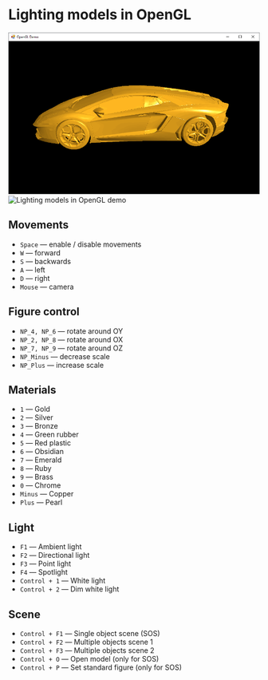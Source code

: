 # Lighting models in OpenGL
![Lighting models in OpenGL demo](https://raw.githubusercontent.com/Kupilif/OpenGL-Demo/master/Figure1.GIF)
![Lighting models in OpenGL demo](https://raw.githubusercontent.com/Kupilif/OpenGL-Demo/master/Figure2.GIF)
## Movements
- `Space` — enable / disable movements
- `W` — forward
- `S` — backwards
- `A` — left
- `D` — right
- `Mouse` — camera
## Figure control
- `NP_4, NP_6` — rotate around OY
- `NP_2, NP_8` — rotate around OX
- `NP_7, NP_9` — rotate around OZ
- `NP_Minus` — decrease scale
- `NP_Plus` — increase scale
## Materials
- `1` — Gold
- `2` — Silver
- `3` — Bronze
- `4` — Green rubber
- `5` — Red plastic
- `6` — Obsidian
- `7` — Emerald
- `8` — Ruby
- `9` — Brass
- `0` — Chrome
- `Minus` — Copper
- `Plus` — Pearl
## Light
- `F1` — Ambient light
- `F2` — Directional light
- `F3` — Point light
- `F4` — Spotlight
- `Control + 1` — White light
- `Control + 2` — Dim white light
## Scene
- `Control + F1` — Single object scene (SOS)
- `Control + F2` — Multiple objects scene 1
- `Control + F3` — Multiple objects scene 2
- `Control + O` — Open model (only for SOS)
- `Control + P` — Set standard figure (only for SOS)
    